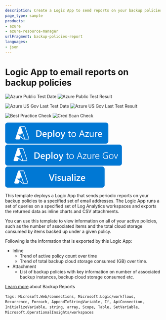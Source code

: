 ```yaml
---
description: Create a Logic App to send reports on your backup policies via email
page_type: sample
products:
- azure
- azure-resource-manager
urlFragment: backup-policies-report
languages:
- json
---
```

# Logic App to email reports on backup policies

![Azure Public Test Date](https://azurequickstartsservice.blob.core.windows.net/badges/demos/backup-policies-report/PublicLastTestDate.svg)
![Azure Public Test Result](https://azurequickstartsservice.blob.core.windows.net/badges/demos/backup-policies-report/PublicDeployment.svg)

![Azure US Gov Last Test Date](https://azurequickstartsservice.blob.core.windows.net/badges/demos/backup-policies-report/FairfaxLastTestDate.svg)
![Azure US Gov Last Test Result](https://azurequickstartsservice.blob.core.windows.net/badges/demos/backup-policies-report/FairfaxDeployment.svg)

![Best Practice Check](https://azurequickstartsservice.blob.core.windows.net/badges/demos/backup-policies-report/BestPracticeResult.svg)
![Cred Scan Check](https://azurequickstartsservice.blob.core.windows.net/badges/demos/backup-policies-report/CredScanResult.svg)

[![Deploy To Azure](https://raw.githubusercontent.com/Azure/azure-quickstart-templates/master/1-CONTRIBUTION-GUIDE/images/deploytoazure.svg?sanitize=true)](https://portal.azure.com/#create/Microsoft.Template/uri/https%3A%2F%2Fraw.githubusercontent.com%2FAzure%2Fazure-quickstart-templates%2Fmaster%2Fdemos%2Fbackup-policies-report%2Fazuredeploy.json)
[![Deploy To Azure US Gov](https://raw.githubusercontent.com/Azure/azure-quickstart-templates/master/1-CONTRIBUTION-GUIDE/images/deploytoazuregov.svg?sanitize=true)](https://portal.azure.us/#create/Microsoft.Template/uri/https%3A%2F%2Fraw.githubusercontent.com%2FAzure%2Fazure-quickstart-templates%2Fmaster%2Fdemos%2Fbackup-policies-report%2Fazuredeploy.json)
[![Visualize](https://raw.githubusercontent.com/Azure/azure-quickstart-templates/master/1-CONTRIBUTION-GUIDE/images/visualizebutton.svg?sanitize=true)](http://armviz.io/#/?load=https%3A%2F%2Fraw.githubusercontent.com%2FAzure%2Fazure-quickstart-templates%2Fmaster%2Fdemos%2Fbackup-policies-report%2Fazuredeploy.json)

This template deploys a Logic App that sends periodic reports on your backup policies to a specified set of email addresses. The Logic App runs a set of queries on a specified set of Log Analytics workspaces and exports the returned data as inline charts and CSV attachments.

You can use this template to view information on all of your active policies, such as the number of associated items and the total cloud storage consumed by items backed up under a given policy.

Following is the information that is exported by this Logic App:

* Inline
  * Trend of active policy count over time
  *  Trend of total backup cloud storage consumed (GB) over time.
* Attachment
  * List of backup policies with key information on number of associated backup instances, backup cloud storage consumed etc.

[Learn more](https://aka.ms/AzureBackupReportDoc) about Backup Reports

`Tags: Microsoft.Web/connections, Microsoft.Logic/workflows, Recurrence, Foreach, AppendToStringVariable, If, ApiConnection, InitializeVariable, string, array, Scope, Table, SetVariable, Microsoft.OperationalInsights/workspaces`
